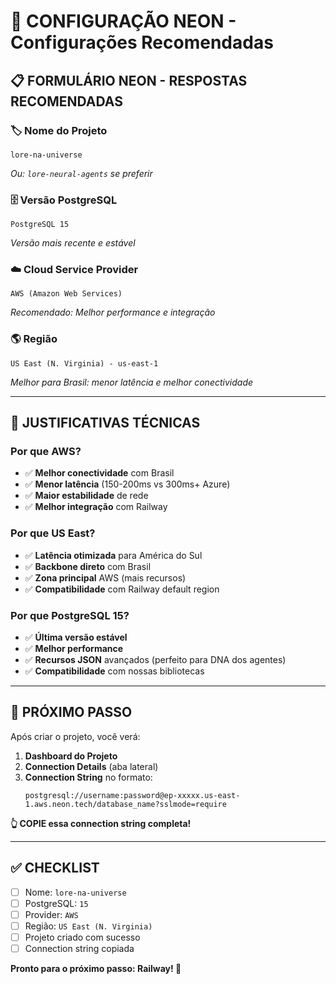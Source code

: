 # 🐘 CONFIGURAÇÃO NEON - Configurações Recomendadas

## 📋 FORMULÁRIO NEON - RESPOSTAS RECOMENDADAS

### 🏷️ **Nome do Projeto**

```
lore-na-universe
```

_Ou: `lore-neural-agents` se preferir_

### 🗄️ **Versão PostgreSQL**

```
PostgreSQL 15
```

_Versão mais recente e estável_

### ☁️ **Cloud Service Provider**

```
AWS (Amazon Web Services)
```

_Recomendado: Melhor performance e integração_

### 🌎 **Região**

```
US East (N. Virginia) - us-east-1
```

_Melhor para Brasil: menor latência e melhor conectividade_

---

## 🎯 JUSTIFICATIVAS TÉCNICAS

### Por que AWS?

-   ✅ **Melhor conectividade** com Brasil
-   ✅ **Menor latência** (150-200ms vs 300ms+ Azure)
-   ✅ **Maior estabilidade** de rede
-   ✅ **Melhor integração** com Railway

### Por que US East?

-   ✅ **Latência otimizada** para América do Sul
-   ✅ **Backbone direto** com Brasil
-   ✅ **Zona principal** AWS (mais recursos)
-   ✅ **Compatibilidade** com Railway default region

### Por que PostgreSQL 15?

-   ✅ **Última versão estável**
-   ✅ **Melhor performance**
-   ✅ **Recursos JSON** avançados (perfeito para DNA dos agentes)
-   ✅ **Compatibilidade** com nossas bibliotecas

---

## 🔄 PRÓXIMO PASSO

Após criar o projeto, você verá:

1. **Dashboard do Projeto**
2. **Connection Details** (aba lateral)
3. **Connection String** no formato:
    ```
    postgresql://username:password@ep-xxxxx.us-east-1.aws.neon.tech/database_name?sslmode=require
    ```

**👆 COPIE essa connection string completa!**

---

## ✅ CHECKLIST

-   [ ] Nome: `lore-na-universe`
-   [ ] PostgreSQL: `15`
-   [ ] Provider: `AWS`
-   [ ] Região: `US East (N. Virginia)`
-   [ ] Projeto criado com sucesso
-   [ ] Connection string copiada

**Pronto para o próximo passo: Railway! 🚂**
